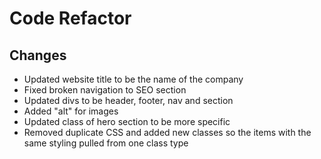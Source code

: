 # Code Refactor 

## Changes
- Updated website title to be the name of the company
- Fixed broken navigation to SEO section
- Updated divs to be header, footer, nav and section
- Added "alt" for images 
- Updated class of hero section to be more specific 
- Removed duplicate CSS and added new classes so the items with the same styling pulled from one class type 
